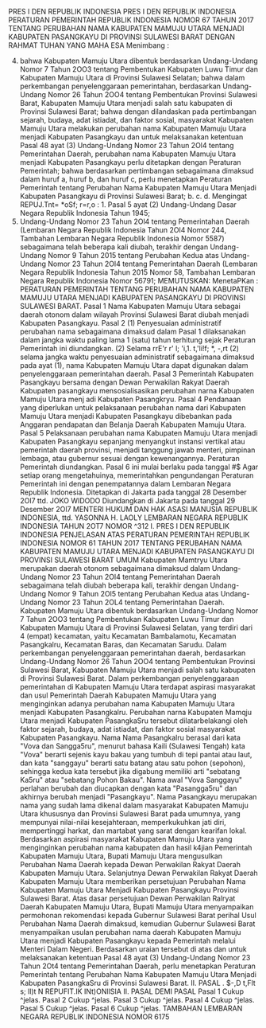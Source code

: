  PRES I DEN REPUBLIK INDONESIA PRES I DEN REPUBLIK INDONESIA PERATURAN PEMERINTAH REPUBLIK INDONESIA NOMOR 67 TAHUN 2017 TENTANG PERUBAHAN NAMA KABUPATEN MAMUJU UTARA MENJADI KABUPATEN PASANGKAYU DI PROVINSI SULAWESI BARAT
DENGAN RAHMAT TUHAN YANG MAHA ESA
Menimbang :

4. bahwa Kabupaten Mamuju Utara dibentuk berdasarkan Undang-Undang Nomor 7 Tahun 2OO3 tentang Pembentukan Kabupaten Luwu Timur dan Kabupaten Mamuju Utara di Provinsi Sulawesi Selatan; bahwa dalam perkembangan penyelenggaraan pemerintahan, berdasarkan Undang-Undang Nomor 26 Tahun 2OO4 tentang Pembentukan Provinsi Sulawesi Barat, Kabupaten Mamuju Utara menjadi salah satu kabupaten di Provinsi Sulawesi Barat; bahwa dengan dilandaskan pada pertimbangan sejarah, budaya, adat istiadat, dan faktor sosial, masyarakat Kabupaten Mamuju Utara melakukan perubahan nama Kabupaten Mamuju Utara menjadi Kabupaten Pasangkayu dan untuk melaksanakan ketentuan Pasal 48 ayat (3) Undang-Undang Nomor 23 Tahun 2Ol4 tentang Pemerintahan Daerah, perubahan nama Kabupaten Mamuju Utara menjadi Kabupaten Pasangkayu perlu ditetapkan dengan Peraturan Pemerintah; bahwa berdasarkan pertimbangan sebagaimana dimaksud dalam huruf a, huruf b, dan huruf c, perlu menetapkan Peraturan Pemerintah tentang Perubahan Nama Kabupaten Mamuju Utara Menjadi Kabupaten Pasangkayu di Provinsi Sulawesi Barat;
b.
c.
d. Mengingat REPUJ.Tnt= *oSf; r=r,o : 1. Pasal 5 ayat (2) Undang-Undang Dasar Negara Republik Indonesia Tahun 1945;
2. Undang-Undang Nomor 23 Tahun 2Ol4 tentang Pemerintahan Daerah (Lembaran Negara Republik Indonesia Tahun 2Ol4 Nomor 244, Tambahan Lembaran Negara Republik Indonesia Nomor 5587) sebagaimana telah beberapa kali diubah, terakhir dengan Undang- Undang Nomor 9 Tahun 2015 tentang Perubahan Kedua atas Undang-Undang Nomor 23 Tahun 2Ol4 tentang Pemerintahan Daerah (Lembaran Negara Republik Indonesia Tahun 2015 Nomor 58, Tambahan Lembaran Negara Republik Indonesia Nomor 56791;
MEMUTUSKAN:
 MenetaPKan : PERATURAN PEMERINTAH TENTANG PERUBAHAN NAMA KABUPATEN MAMUJU UTARA MENJADI KABUPATEN PASANGKAYU DI PROVINSI SULAWESI BARAT.
Pasal 1
Nama Kabupaten Mamuju Utara sebagai daerah otonom dalam wilayah Provinsi Sulawesi Barat diubah menjadi Kabupaten Pasangkayu. Pasal 2 (1) Penyesuaian administratif perubahan nama sebagaimana dimaksud dalam Pasal 1 dilaksanakan dalam jangka waktu paling lama 1 (satu) tahun terhitung sejak Peraturan Pemerintah ini diundangkan.
(2) Selama rrE'r r' l; 'i,1. t,'li!f; *, -,rt (2) selama jangka waktu penyesuaian administratif sebagaimana dimaksud pada ayat (1), nama Kabupaten Mamuju Utara dapat digunakan dalam penyelenggaraan pemerintahan daerah. Pasal 3 Pemerintah Kabupaten Pasangkayu bersama dengan Dewan Perwakilan Rakyat Daerah Kabupaten pasangkayu mensosialisasikan perubahan narna Kabupaten Mamuju Utara menj adi Kabupaten Pasangkryu.
Pasal 4
Pendanaan yang diperlukan untuk pelaksanaan perubahan nama dari Kabupaten Mamuju Utara menjadi Kabupaten Pasangkayu dibebankan pada Anggaran pendapatan dan Belanja Daerah Kabupaten Mamuju Utara. Pasal 5 Pelaksanaan perubahan nama Kabupaten Mamuju Utara menjadi Kabupaten Pasangkayu sepanjang menyangkut instansi vertikal atau pemerintah daerah provinsi, menjadi tanggung jawab menteri, pimpinan lembaga, atau gubernur sesuai dengan kewenangannya. Peraturan Pemerintah diundangkan. Pasal 6 ini mulai berlaku pada tanggal #$
Agar setiap orang mengetahuinya, memerintahkan pengundangan Peraturan Pemerintah ini dengan penempatannya dalam Lembaran Negara Republik Indonesia. Ditetapkan di Jakarta pada tanggal 28 Desember 2Ol7 ttd. JOKO WIDODO Diundangkan di Jakarta pada tanggal 29 Desember 2Ol7 MENTERI HUKUM DAN HAK ASASI MANUSIA REPUBLIK INDONESIA, ttd. YASONNA H. LAOLY LEMBARAN NEGARA REPUBLIK INDONESIA TAHUN 2OT7 NOMOR ^312 I. PRES I DEN REPUBLIK INDONESIA PENJELASAN ATAS PERATURAN PEMERINTAH REPUBLIK INDONESIA NOMOR 61 TAHUN 2017 TENTANG PERUBAHAN NAMA KABUPATEN MAMUJU UTARA MENJADI KABUPATEN PASANGKAYU DI PROVINSI SULAWESI BARAT UMUM Kabupaten Mamtryu Utara merupakan daerah otonom sebagaimana dimaksud dalam Undang-Undang Nomor 23 Tahun 2Ol4 tentang Pemerintahan Daerah sebagaimana telah diubah beberapa kali, terakhir dengan Undang-Undang Nomor 9 Tahun 2Ol5 tentang Perubahan Kedua atas Undang-Undang Nomor 23 Tahun 2OL4 tentang Pemerintahan Daerah. Kabupaten Mamuju Utara dibentuk berdasarkan Undang-Undang Nomor 7 Tahun 2OO3 tentang Pembentukan Kabupaten Luwu Timur dan Kabupaten Mamuju Utara di Provinsi Sulawesi Selatan, yang terdiri dari 4 (empat) kecamatan, yaitu Kecamatan Bambalamotu, Kecamatan Pasangkalru, Kecamatan Baras, dan Kecamatan Sarudu. Dalam perkembangan penyelenggaraan pemerintahan daerah, berdasarkan Undang-Undang Nomor 26 Tahun 2OO4 tentang Pembentukan Provinsi Sulawesi Barat, Kabupaten Mamuju Utara menjadi salah satu kabupaten di Provinsi Sulawesi Barat. Dalam perkembangan penyelenggaraan pemerintahan di Kabupaten Mamuju Utara terdapat aspirasi masyarakat dan usul Pemerintah Daerah Kabupaten Mamuju Utara yang menginginkan adanya perubahan nama Kabupaten Mamuju Utara menjadi Kabupaten Pasangkalru. Perubahan narna Kabupaten Mamqju Utara menjadi Kabupaten PasangkaSru tersebut dilatarbelakangi oleh faktor sejarah, budaya, adat istiadat, dan faktor sosial masyarakat Kabupaten Pasangkayu. Nama Nama Pasangkalru berasal dari kata "Vova dan Sangga5ru", menurut bahasa Kaili (Sulawesi Tengah) kata "Vova" berarti sejenis kayu bakau yang tumbuh di tepi pantai atau laut, dan kata "sanggayu" berarti satu batang atau satu pohon (sepohon), sehingga kedua kata tersebut jika digabung memiliki arti "sebatang Ka5ru" atau "sebatang Pohon Bakau". Nama awal "Vova Sanggayu" perlahan berubah dan diucapkan dengan kata "Pasangga5ru" dan akhirnya berubah menjadi "Pasangkayu". Nama Pasangkayu merupakan nama yang sudah lama dikenal dalam masyarakat Kabupaten Mamuju Utara khususnya dan Provinsi Sulawesi Barat pada umumnya, yang mempunyai nilai-nilai kesejahteraan, memperkukuhkan jati diri, mempertinggi harkat, dan martabat yang sarat dengan kearifan lokal. Berdasarkan aspirasi masyarakat Kabupaten Mamuju Utara yang menginginkan perubahan nama kabupaten dan hasil k4jian Pemerintah Kabupaten Mamuju Utara, Bupati Mamuju Utara mengusulkan Perubahan Nama Daerah kepada Dewan Perwakilan Rakyat Daerah Kabupaten Mamuju Utara. Selanjutnya Dewan Perwakilan Rakyat Daerah Kabupaten Mamuju Utara memberikan persetujuan Perubahan Nama Kabupaten Mamuju Utara Menjadi Kabupaten Pasangkayu Provinsi Sulawesi Barat. Atas dasar persetujuan Dewan Perwakilan Ralryat Daerah Kabupaten Mamuju Utara, Bupati Mamuju Utara menyampaikan permohonan rekomendasi kepada Gubernur Sulawesi Barat perihal Usul Perubahan Nama Daerah dimaksud, kemudian Gubernur Sulawesi Barat menyampaikan usulan perubahan nama daerah Kabupaten Mamuju Utara menjadi Kabupaten Pasangkayu kepada Pemerintah melalui Menteri Dalam Negeri. Berdasarkan uraian tersebut di atas dan untuk melaksanakan ketentuan Pasal 48 ayat (3) Undang-Undang Nomor 23 Tahun 2Ot4 tentang Pemerintahan Daerah, perlu menetapkan Peraturan Pemerintah tentang Perubahan Nama Kabupaten Mamuju Utara Menjadi Kabupaten PasangkaSru di Provinsi Sulawesi Barat. II. PASAL . $-,D t,Flt s; ll)t N REPUFIT.IK INt)ONIlSIA II. PASAL DEMI PASAL
Pasal 1
Cukup ^jelas.
Pasal 2
Cukup ^jelas.
Pasal 3
Cukup ^jelas.
Pasal 4
Cukup ^jelas.
Pasal 5
Cukup ^jelas.
Pasal 6
Cukup ^jelas. TAMBAHAN LEMBARAN NEGARA REPUBLIK INDONESIA NOMOR 6175